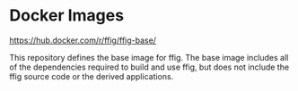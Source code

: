 # Docker Images

https://hub.docker.com/r/ffig/ffig-base/

This repository defines the base image for ffig. The base image includes all of
the dependencies required to build and use ffig, but does not include the ffig
source code or the derived applications.
